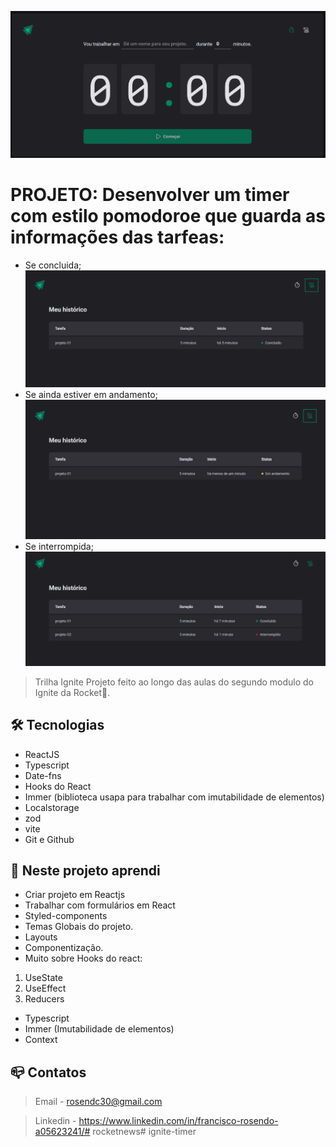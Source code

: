 ![preview](./.github/pagina%20principal.png)
# PROJETO: Desenvolver um timer com estilo pomodoroe que guarda as informações das tarfeas:
* Se concluida;
![preview](./github/concluido.png)
* Se ainda estiver em andamento;
![preview](./github/em%20andamento.png)
* Se interrompida;
![preview](./github/interrompido.png)


> Trilha Ignite Projeto feito ao longo das aulas do segundo modulo do Ignite da Rocket:rocket:.

## :hammer_and_wrench: Tecnologias

- ReactJS
- Typescript
- Date-fns
- Hooks do React
- Immer (biblioteca usapa para trabalhar com imutabilidade de elementos)
- Localstorage
- zod
- vite
- Git e Github


## :nut_and_bolt: Neste projeto aprendi

- Criar projeto em Reactjs
- Trabalhar com formulários em React
- Styled-components
- Temas Globais do projeto.
- Layouts
- Componentização.
- Muito sobre Hooks do react:
1. UseState
2. UseEffect
3. Reducers
- Typescript
- Immer (Imutabilidade de elementos)
- Context

## :mailbox_closed: Contatos

> Email - rosendc30@gmail.com

> Linkedin - https://www.linkedin.com/in/francisco-rosendo-a05623241/# rocketnews# ignite-timer

